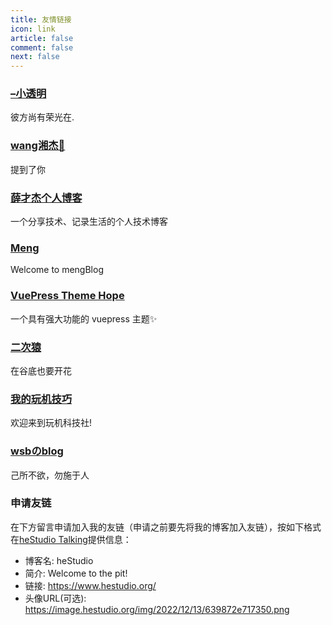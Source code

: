 ```yaml
---
title: 友情链接
icon: link
article: false
comment: false
next: false
---
```


### [–小透明](https://v.kuaishou.com/JneKBF)
彼方尚有荣光在.

### [wang湘杰🏀](https://v.kuaishou.com/P3fWle)
提到了你

### [薛才杰个人博客](https://www.xuecaijie.com/)
一个分享技术、记录生活的个人技术博客


### [Meng](https://www.meng.me/)
Welcome to mengBlog

### [VuePress Theme Hope](https://theme-hope.vuejs.press/zh/)
一个具有强大功能的 vuepress 主题✨

### [二次猿](https://www.erciape.com/)
在谷底也要开花

### [我的玩机技巧](https://wjkjy.cn/)
欢迎来到玩机科技社!

### [wsbのblog](https://wsbblog.cn)
己所不欲，勿施于人

### 申请友链
在下方留言申请加入我的友链（申请之前要先将我的博客加入友链），按如下格式在[heStudio Talking](/talking/)提供信息：
- 博客名: heStudio
- 简介: Welcome to the pit!
- 链接: https://www.hestudio.org/
- 头像URL(可选): https://image.hestudio.org/img/2022/12/13/639872e717350.png

<Share colorful />